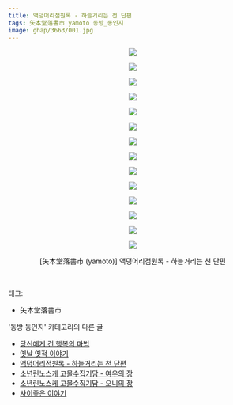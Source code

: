 ```yaml
---
title: 액덩어리점원록 - 하늘거리는 천 단편
tags: 矢本堂落書市 yamoto 동방_동인지
image: ghap/3663/001.jpg
---
```

<div class="article">
<p style="text-align: center; clear: none; float: none;"><img src="{{ site.nasurl }}/ghap/3663/001.jpg"/></p>
<p style="text-align: center; clear: none; float: none;"><img src="{{ site.nasurl }}/ghap/3663/002.jpg"/></p>
<p style="text-align: center; clear: none; float: none;"><img src="{{ site.nasurl }}/ghap/3663/003.jpg"/></p>
<p style="text-align: center; clear: none; float: none;"><img src="{{ site.nasurl }}/ghap/3663/004.jpg"/></p>
<p style="text-align: center; clear: none; float: none;"><img src="{{ site.nasurl }}/ghap/3663/005.jpg"/></p>
<p style="text-align: center; clear: none; float: none;"><img src="{{ site.nasurl }}/ghap/3663/006.jpg"/></p>
<p style="text-align: center; clear: none; float: none;"><img src="{{ site.nasurl }}/ghap/3663/007.jpg"/></p>
<p style="text-align: center; clear: none; float: none;"><img src="{{ site.nasurl }}/ghap/3663/008.jpg"/></p>
<p style="text-align: center; clear: none; float: none;"><img src="{{ site.nasurl }}/ghap/3663/009.jpg"/></p>
<p style="text-align: center; clear: none; float: none;"><img src="{{ site.nasurl }}/ghap/3663/010.jpg"/></p>
<p style="text-align: center; clear: none; float: none;"><img src="{{ site.nasurl }}/ghap/3663/011.jpg"/></p>
<p style="text-align: center; clear: none; float: none;"><img src="{{ site.nasurl }}/ghap/3663/012.jpg"/></p>
<p style="text-align: center; clear: none; float: none;"><img src="{{ site.nasurl }}/ghap/3663/013.jpg"/></p>
<p style="text-align: center; clear: none; float: none;"><img src="{{ site.nasurl }}/ghap/3663/014.jpg"/></p>
<p style="text-align: center; clear: none; float: none;">[矢本堂落書市 (yamoto)] 액덩어리점원록 - 하늘거리는 천 단편</p>
<p><br/></p>
</div><div class="tagTrail">
<p>태그: </p>
<ul>
<li>矢本堂落書市</li>
</ul>
</div><div class="another">
<p>'동방 동인지' 카테고리의 다른 글</p>
<ul>
<li><a href="/2017-08-28-ghap_3665">당신에게 건 행복의 마법</a></li>
<li><a href="/2017-08-28-ghap_3664">옛날 옛적 이야기</a></li>
<li><a href="/2017-08-28-ghap_3663">액덩어리점원록 - 하늘거리는 천 단편</a></li>
<li><a href="/2017-08-28-ghap_3662">소년린노스케 고물수집기담 - 여우의 장</a></li>
<li><a href="/2017-08-28-ghap_3661">소년린노스케 고물수집기담 - 오니의 장</a></li>
<li><a href="/2017-08-21-ghap_3655">사이좋은 이야기</a></li>
</ul>
</div><div class="cb_module cb_fluid">
<div class="cb_wrt cb_profile">
</div><!-- commentList close -->
</div>